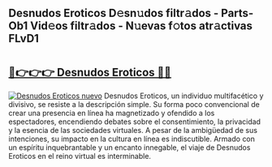 ## Desnudos Eroticos D𝚎sn𝚞dos filtr𝚊dos - Parts-Ob1 Vid𝚎os filtr𝚊dos - N𝚞evas f𝚘tos atr𝚊ctivas FLvD1

# <h2><a href="http://mbdwlgj.tromn.icu/?c=Desnudos+Eroticos">🔗👉👉👉 Desnudos Eroticos 🔗🔗</a></h2>

[![Desnudos Eroticos nuevo](https://i.imgur.com/pEAQMta.gif)](http://mbdwlgj.tromn.icu/?c=Desnudos+Eroticos)
Desnudos Eroticos, un individuo multifacético y divisivo, se resiste a la descripción simple. Su forma poco convencional de crear una presencia en línea ha magnetizado y ofendido a los espectadores, encendiendo debates sobre el consentimiento, la privacidad y la esencia de las sociedades virtuales. A pesar de la ambigüedad de sus intenciones, su impacto en la cultura en línea es indiscutible. Armado con un espíritu inquebrantable y un encanto innegable, el viaje de Desnudos Eroticos en el reino virtual es interminable.

